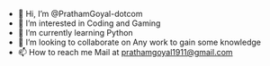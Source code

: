 - 👋 Hi, I’m @PrathamGoyal-dotcom
- 👀 I’m interested in  Coding and Gaming
- 🌱 I’m currently learning Python
- 💞️ I’m looking to collaborate on  Any work to gain some knowledge
- 📫 How to reach me Mail at prathamgoyal1911@gmail.com
  

<!---
PrathamGoyal-dotcom/PrathamGoyal-dotcom is a ✨ special ✨ repository because its `README.md` (this file) appears on your GitHub profile.
You can click the Preview link to take a look at your changes.
--->
